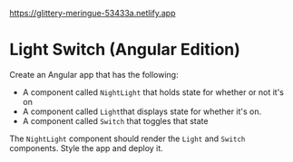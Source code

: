 https://glittery-meringue-53433a.netlify.app
# Light Switch (Angular Edition)

Create an Angular app that has the following:

* A component called `NightLight` that holds state for whether or not it's on
* A component called `Light`that displays state for whether it's on.
* A component called `Switch` that toggles that state

The `NightLight` component should render the `Light` and `Switch` components. Style the app and deploy it.
